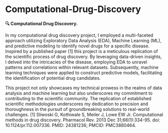 # Computational-Drug-Discovery

**🔍 Computational Drug Discovery.**

In my computational drug discovery project, I employed a multi-faceted approach utilizing Exploratory Data Analysis (EDA), Machine Learning (ML), and predictive modeling to identify novel drugs for a specific disease. Inspired by a published paper [1] this project is a meticulous replication of the scientific process of drug discovery.
By leveraging data-driven insights, I delved into the intricacies of the disease, employing EDA to unravel patterns and correlations within relevant datasets. Subsequently, machine learning techniques were applied to construct predictive models, facilitating the identification of potential drug candidates.

This project not only showcases my technical prowess in the realms of data analysis and machine learning but also underscores my commitment to contributing to the scientific community. The replication of established scientific methodologies underscores my dedication to precision and thoroughness in the pursuit of groundbreaking solutions to real-world challenges.
[1] Sliwoski G, Kothiwale S, Meiler J, Lowe EW Jr. Computational methods in drug discovery. Pharmacol Rev. 2013 Dec 31;66(1):334-95. doi: 10.1124/pr.112.007336. PMID: 24381236; PMCID: PMC3880464.
